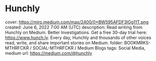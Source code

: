 # Hunchly

cover: https://miro.medium.com/max/2400/0*BW595AFDF3lGg11T.png
created: June 6, 2022 7:00 AM (UTC)
description: Read writing from Hunchly on Medium. Better Investigations. Get a free 30-day trial here: https://www.hunch.ly. Every day, Hunchly and thousands of other voices read, write, and share important stories on Medium.
folder: BOOKMRKS-MTHRFCKR / SOCIAL-MTHRFCKR / Medium Blogs
tags: Social Media, medium
url: https://medium.com/@hunchly